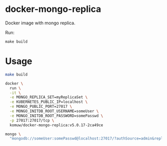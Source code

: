 # docker-mongo-replica

Docker image with mongo replica.

Run:
```
make build
```

# Usage

```sh
make build

docker \
  run \
  -it \
  -e MONGO_REPLICA_SET=myReplicaSet \
  -e KUBERNETES_PUBLIC_IP=localhost \
  -e MONGO_PUBLIC_PORT=27017 \
  -e MONGO_INITDB_ROOT_USERNAME=someUser \
  -e MONGO_INITDB_ROOT_PASSWORD=somePasswd \
  -p 27017:27017/tcp \
  komuw/docker-mongo-replica:v5.0.17-2ca49ce

mongo \
  "mongodb://someUser:somePasswd@localhost:27017/?authSource=admin&replicaSet=myReplicaSet"
```
